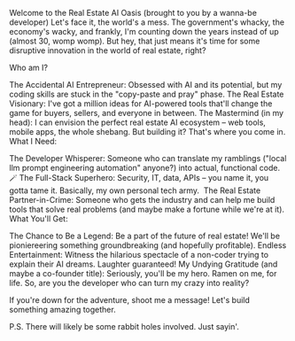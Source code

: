 Welcome to the Real Estate AI Oasis (brought to you by a wanna-be developer)
Let's face it, the world's a mess. The government's whacky, the economy's wacky, and frankly, I'm counting down the years instead of up (almost 30, womp womp). But hey, that just means it's time for some disruptive innovation in the world of real estate, right?

Who am I?

The Accidental AI Entrepreneur: Obsessed with AI and its potential, but my coding skills are stuck in the "copy-paste and pray" phase.
The Real Estate Visionary: I've got a million ideas for AI-powered tools that'll change the game for buyers, sellers, and everyone in between.
The Mastermind (in my head): I can envision the perfect real estate AI ecosystem – web tools, mobile apps, the whole shebang. But building it? That's where you come in. ️
What I Need:

The Developer Whisperer: Someone who can translate my ramblings ("local llm prompt engineering automation" anyone?) into actual, functional code. 🪄
The Full-Stack Superhero: Security, IT, data, APIs – you name it, you gotta tame it. Basically, my own personal tech army. ️
The Real Estate Partner-in-Crime: Someone who gets the industry and can help me build tools that solve real problems (and maybe make a fortune while we're at it).
What You'll Get:

The Chance to Be a Legend: Be a part of the future of real estate! We'll be pioniereering something groundbreaking (and hopefully profitable).
Endless Entertainment: Witness the hilarious spectacle of a non-coder trying to explain their AI dreams. Laughter guaranteed!
My Undying Gratitude (and maybe a co-founder title): Seriously, you'll be my hero. Ramen on me, for life.
So, are you the developer who can turn my crazy into reality?

If you're down for the adventure, shoot me a message!  Let's build something amazing together.

P.S. There will likely be some rabbit holes involved.  Just sayin'.  ️
